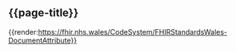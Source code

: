 <div class="warning"><span class="ImplementWarn"></span></div>

## {{page-title}}

{{render:https://fhir.nhs.wales/CodeSystem/FHIRStandardsWales-DocumentAttribute}}